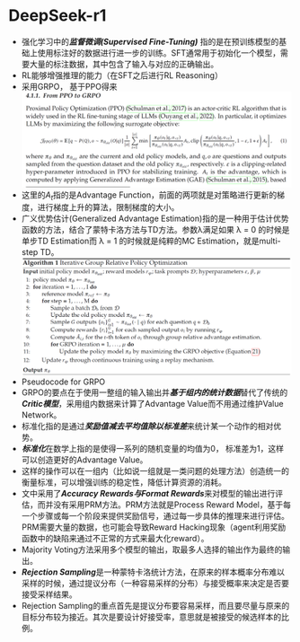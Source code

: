 # DeepSeek-r1
- 强化学习中的***监督微调(Supervised Fine-Tuning)*** 指的是在预训练模型的基础上使用标注好的数据进行进一步的训练。SFT通常用于初始化一个模型，需要大量的标注数据，其中包含了输入与对应的正确输出。
- RL能够增强推理的能力（在SFT之后进行RL Reasoning）
- 采用GRPO， 基于PPO得来
![](1.png)
- 这里的$A_t$指的是Advantage Function，前面的两项就是对策略进行更新的梯度，进行梯度上升的算法，限制梯度的大小。
- 广义优势估计(Generalized Advantage Estimation)指的是一种用于估计优势函数的方法，结合了蒙特卡洛方法与TD方法。参数λ满足如果 λ = 0 的时候是单步TD Estimation而 λ = 1 的时候就是纯粹的MC Estimation，就是multi-step TD。
![](2.png)
- Pseudocode for GRPO
- GRPO的要点在于使用一整组的输入输出并***基于组内的统计数据***替代了传统的***Critic模型***，采用组内数据来计算了Advantage Value而不用通过维护Value Network。
- 标准化指的是通过***奖励值减去平均值除以标准差***来统计某一个动作的相对优势。
- ***标准化***在数学上指的是使得一系列的随机变量的均值为0， 标准差为1，这样可以创造更好的Advantage Value。
- 这样的操作可以在一组内（比如说一组就是一类问题的处理方法）创造统一的衡量标准，可以增强训练的稳定性，降低计算资源的消耗。
- 文中采用了***Accuracy Rewards与Format Rewards***来对模型的输出进行评估，而并没有采用PRM方法。PRM方法就是Process Reward Model，基于每一个步骤或每一个阶段来提供奖励信号，通过每一步具体的推理来进行评估。PRM需要大量的数据，也可能会导致Reward Hacking现象（agent利用奖励函数中的缺陷来通过不正常的方式来最大化reward）。
- Majority Voting方法采用多个模型的输出，取最多人选择的输出作为最终的输出。
- ***Rejection Sampling***是一种蒙特卡洛统计方法，在原来的样本概率分布难以采样的时候，通过提议分布（一种容易采样的分布）与接受概率来决定是否要接受采样结果。
- Rejection Sampling的重点首先是提议分布要容易采样，而且要尽量与原来的目标分布较为接近。其次是要设计好接受率，意思就是被接受的候选样本的比例。
